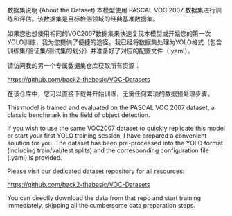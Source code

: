 数据集说明 (About the Dataset)
本模型使用 PASCAL VOC 2007 数据集进行训练和评估。该数据集是目标检测领域的经典基准数据集。

如果您也想使用相同的VOC2007数据集来快速复现本模型或开始您的第一次YOLO训练，我为您提供了便捷的途径。我已经将数据集处理为YOLO格式（包含训练集/验证集/测试集的划分）并准备好了对应的配置文件（.yaml）。

请访问我的另一个专属数据集仓库获取所有资源：

https://github.com/back2-thebasic/VOC-Datasets

在该仓库中，您可以直接下载并开始训练，无需任何繁琐的数据预处理步骤。

This model is trained and evaluated on the PASCAL VOC 2007 dataset, a classic benchmark in the field of object detection.

If you wish to use the same VOC2007 dataset to quickly replicate this model or start your first YOLO training session, I have prepared a convenient solution for you. The dataset has been pre-processed into the YOLO format (including train/val/test splits) and the corresponding configuration file (.yaml) is provided.

Please visit our dedicated dataset repository for all resources:

https://github.com/back2-thebasic/VOC-Datasets

You can directly download the data from that repo and start training immediately, skipping all the cumbersome data preparation steps.
